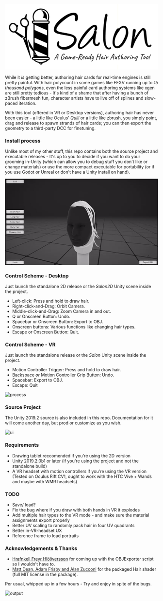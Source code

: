 ![header](images/header.png)

While it *is* getting better, authoring hair cards for real-time engines is still pretty painful. With hair polycount in some games like FFXV running up to *15 thousand polygons*, even the less painful card authoring systems like xgen are still pretty tedious - It's kind of a shame that after having a bunch of zBrush fibermesh fun, character artists have to live off of splines and slow-paced iteration.

With this tool (offered in VR or Desktop versions), authoring hair has never been easier - a little like Oculus' *Quill* or a little like zbrush, you simply point, drag and release to spawn strands of hair cards; you can then export the geometry to a third-party DCC for finetuning.

### Install process

Unlike most of my other stuff, this repo contains both the source project and executable releases - It's up to you to decide if you want to do your grooming in-Unity (which can allow you to debug stuff you don't like or change materials) or use the more compact executable for portability (or if you use Godot or Unreal or don't have a Unity install on hand).

![ui](images/2Dui.gif)

### Control Scheme - Desktop

Just launch the standalone 2D release or the *Salon2D* Unity scene inside the project.

- Left-click: Press and hold to draw hair.
- Right-click-and-Drag: Orbit Camera.
- Middle-click-and-Drag: Zoom Camera in and out.
- Q or Onscreen Button: Undo.
- Spacebar or Onscreen Button: Export to OBJ. 
- Onscreen buttons: Various functions like changing hair types.
- Escape or Onscreen Button: Quit. 

### Control Scheme - VR

Just launch the standalone release or the *Salon* Unity scene inside the project.

- Motion Controller Trigger: Press and hold to draw hair.
- Backspace *or* Motion Controller Grip Button: Undo.
- Spacebar: Export to OBJ. 
- Escape: Quit

![process](images/gif.gif)

### Source Project

The Unity 2019.2 source is also included in this repo. Documentation for it will come another day, but prod or customize as you wish.

![ui](images/ui.png)

### Requirements
- Drawing tablet reccomended if you're using the 2D version
- Unity 2019.2.0b1 or later (if you're using the project and not the standalone build)
- A VR headset with motion controllers if you're using the VR version (Tested on Oculus Rift CV1, ought to work with the HTC Vive + Wands and maybe with WMR headsets)

### TODO
- Save/ load?
- Fix the bug where if you draw with both hands in VR it explodes
- Add multiple hair types to the VR mode - and make sure the material assignments export properly
- Better UV scaling to randomly pack hair in four UV quadrants
- Better in-VR-headset UX
- Reference frame to load portraits


### Acknowledgements & Thanks
- [Hrafnkell Freyr Hlöðversson](https://wiki.unity3d.com/index.php/ObjExporter) for coming up with the OBJExporter script so I wouldn't have to.
- [Matt Dean, Adam Frisby and Alan Zucconi](https://github.com/AdamFrisby/UnityHairShader) for the packaged Hair shader (full MIT license in the package). 

Per usual, whipped up in a few hours - Try and enjoy in spite of the bugs.

![output](images/output.png)
